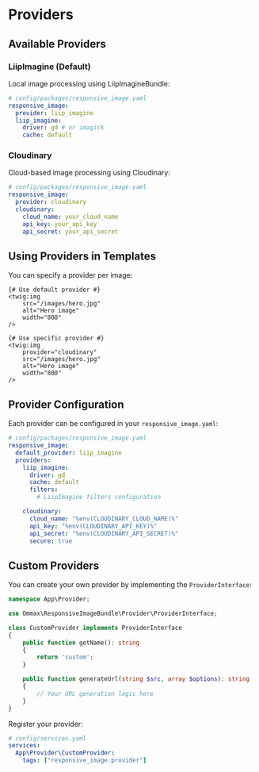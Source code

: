 # Providers

## Available Providers

### LiipImagine (Default)

Local image processing using LiipImagineBundle:

```yaml
# config/packages/responsive_image.yaml
responsive_image:
  provider: liip_imagine
  liip_imagine:
    driver: gd # or imagick
    cache: default
```

### Cloudinary

Cloud-based image processing using Cloudinary:

```yaml
# config/packages/responsive_image.yaml
responsive_image:
  provider: cloudinary
  cloudinary:
    cloud_name: your_cloud_name
    api_key: your_api_key
    api_secret: your_api_secret
```

## Using Providers in Templates

You can specify a provider per image:

```twig
{# Use default provider #}
<twig:img
    src="/images/hero.jpg"
    alt="Hero image"
    width="800"
/>

{# Use specific provider #}
<twig:img
    provider="cloudinary"
    src="/images/hero.jpg"
    alt="Hero image"
    width="800"
/>
```

## Provider Configuration

Each provider can be configured in your `responsive_image.yaml`:

```yaml
# config/packages/responsive_image.yaml
responsive_image:
  default_provider: liip_imagine
  providers:
    liip_imagine:
      driver: gd
      cache: default
      filters:
        # LiipImagine filters configuration

    cloudinary:
      cloud_name: "%env(CLOUDINARY_CLOUD_NAME)%"
      api_key: "%env(CLOUDINARY_API_KEY)%"
      api_secret: "%env(CLOUDINARY_API_SECRET)%"
      secure: true
```

## Custom Providers

You can create your own provider by implementing the `ProviderInterface`:

```php
namespace App\Provider;

use Ommax\ResponsiveImageBundle\Provider\ProviderInterface;

class CustomProvider implements ProviderInterface
{
    public function getName(): string
    {
        return 'custom';
    }

    public function generateUrl(string $src, array $options): string
    {
        // Your URL generation logic here
    }
}
```

Register your provider:

```yaml
# config/services.yaml
services:
  App\Provider\CustomProvider:
    tags: ["responsive_image.provider"]
```
